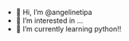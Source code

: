 - 👋 Hi, I’m @angelinetipa
- 👀 I’m interested in ...
- 🌱 I’m currently learning python!!

<!---
angelinetipa/angelinetipa is a ✨ special ✨ repository because its `README.md` (this file) appears on your GitHub profile.
You can click the Preview link to take a look at your changes.
--->
